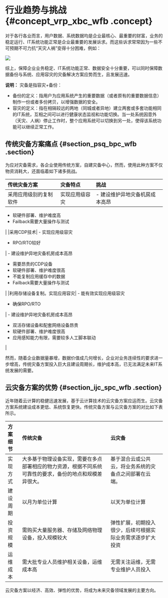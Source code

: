 # 行业趋势与挑战 {#concept_vrp_xbc_wfb .concept}

对于各行各业而言，用户数据、系统数据均是企业最核心、最重要的财富，业务的稳定运行、IT系统功能正常是企业最重要的发展诉求。而这些诉求常常因为一些不可预期不可力抗“天灾人祸”变得十分困难，例如：

![](http://static-aliyun-doc.oss-cn-hangzhou.aliyuncs.com/assets/img/15078/15583345016461_zh-CN.png)

综上，保障企业业务稳定、IT系统功能正常、数据安全十分重要，可以同时保障数据备份与系统、应用容灾的灾备解决方案应势而生，且发展迅速。

**说明：** 灾备是指容灾+备份：

-   备份的定义：指用户为应用系统产生的重要数据（或者原有的重要数据信息）制作一份或者多份拷贝，以增强数据的安全。
-   容灾的定义：指在相隔较远的两地（同城或者异地）建立两套或多套功能相同的IT系统，互相之间可以进行健康状态监视和功能切换。当一处系统因意外（天灾、人祸）停止工作时，整个应用系统可以切换到另一处，使得该系统功能可以继续正常工作。

## 传统灾备方案痛点 {#section_psq_bpc_wfb .section}

为应对灾备需求，各企业使用传统方案，自建灾备中心，然而，使用此种方案不仅物资消耗大，还面临着如下诸多挑战。

|传统灾备方案|灾备特点|挑战|
|:-----|:---|:-|
|采用应用级别的复制软件|实现应用级容灾| -   建设维护异地灾备机房成本高昂
-   软硬件部署、维护难度高
-   Failback需要大量操作与测试

 |
|采用CDP技术| -   实现应用级容灾
-   RPO/RTO较好

 | -   建设维护异地灾备机房成本高昂
-   需要昂贵的CDP设备
-   软硬件部署、维护难度很高
-   不能复制应用缓存中的数据
-   Failback需要大量操作与测试

 |
|利用存储设备复制。实现应用容灾| -   能有效实现应用级容灾
-   确保RPO/RTO

 | -   建设维护异地灾备机房成本高昂
-   双活存储设备和配套网络设备昂贵
-   软硬件部署、维护难度很高
-   应用感知能力有限，需要较多人工脚本联动

 |

然而，随着企业数据量暴增，数据价值成几何增长，企业对业务连续性的要求进一步增高，传统灾备方案投入巨大且建设周期长，维护成本高，已无法满足未来IT系统发展的需要。

## 云灾备方案的优势 {#section_ijc_spc_wfb .section}

近年随着云计算的稳健迅速发展，基于云计算技术的云灾备方案应运而生。云灾备方案系统建设成本更低、系统恢复更快。传统灾备方案与云灾备方案的对比如下表所示。

|方案细节|传统灾备|云灾备|
|:---|:---|:--|
|实现方式|大多基于物理设备实现，需要在多点部署相应的物力资源，根据不同系统可靠性的要求，备份的地点和规模差异很大。|基于混合云或公共云，将业务系统的灾备点之间部署在云端。|
|建设周期|以月为单位计算|以天为单位计算|
|投资规模|需购买大量服务器、存储及网络物理设备，投入规模较大|弹性扩展，初期投入很少，后续可根据实际业务需求逐步扩大投资|
|运维成本|需大批专业人员维护相关设备，运维成本高|无需关注运维，无需专业维护人员投入|

云灾备方案以经济、高效、弹性的优势，将成为未来灾备领域发展的主要方向。

